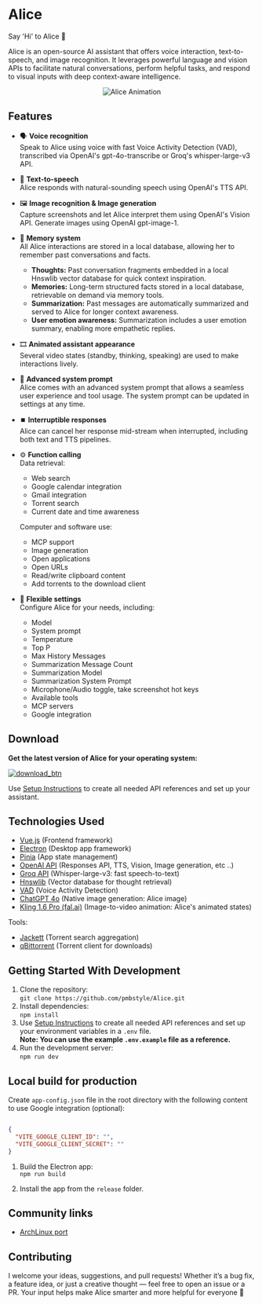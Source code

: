 # Alice

Say 'Hi' to Alice 👋

Alice is an open-source AI assistant that offers voice interaction, text-to-speech, and image recognition. It leverages powerful language and vision APIs to facilitate natural conversations, perform helpful tasks, and respond to visual inputs with deep context-aware intelligence.

<p align="center">
  <img src="https://github.com/pmbstyle/Alice/blob/main/animation.gif?raw=true" alt="Alice Animation">
</p>

## Features

- 🗣️ **Voice recognition**  
  Speak to Alice using voice with fast Voice Activity Detection (VAD), transcribed via OpenAI's gpt-4o-transcribe or Groq's whisper-large-v3 API.

- 💬 **Text-to-speech**  
  Alice responds with natural-sounding speech using OpenAI's TTS API.

- 🖼️ **Image recognition & Image generation**  
  Capture screenshots and let Alice interpret them using OpenAI's Vision API. Generate images using OpenAI gpt-image-1.

- 📝 **Memory system**  
  All Alice interactions are stored in a local database, allowing her to remember past conversations and facts.  
  - **Thoughts:** Past conversation fragments embedded in a local Hnswlib vector database for quick context inspiration.  
  - **Memories:** Long-term structured facts stored in a local database, retrievable on demand via memory tools.  
  - **Summarization:** Past messages are automatically summarized and served to Alice for longer context awareness.
  - **User emotion awareness:** Summarization includes a user emotion summary, enabling more empathetic replies.

- 🎞️ **Animated assistant appearance**  
  Several video states (standby, thinking, speaking) are used to make interactions lively.

- 🪪 **Advanced system prompt**  
  Alice comes with an advanced system prompt that allows a seamless user experience and tool usage. The system prompt can be updated in settings at any time.

- ⏹️ **Interruptible responses**  
  Alice can cancel her response mid-stream when interrupted, including both text and TTS pipelines.

- ⚙️ **Function calling**  
  Data retrieval:  
  - Web search  
  - Google calendar integration  
  - Gmail integration  
  - Torrent search  
  - Current date and time awareness  

  Computer and software use:  
  - MCP support  
  - Image generation  
  - Open applications  
  - Open URLs  
  - Read/write clipboard content  
  - Add torrents to the download client

- 📃 **Flexible settings**  
  Configure Alice for your needs, including:  
  - Model  
  - System prompt  
  - Temperature  
  - Top P  
  - Max History Messages  
  - Summarization Message Count  
  - Summarization Model  
  - Summarization System Prompt  
  - Microphone/Audio toggle, take screenshot hot keys  
  - Available tools  
  - MCP servers  
  - Google integration

## Download

**Get the latest version of Alice for your operating system:**

[![download_btn](https://github.com/user-attachments/assets/3790ee40-2bb5-4d5c-abb8-ed9f8d37a228)](https://github.com/pmbstyle/Alice/releases/latest)

Use [Setup Instructions](https://github.com/pmbstyle/Alice/blob/main/docs/setupInstructions.md) to create all needed API references and set up your assistant.

## Technologies Used

- [Vue.js](https://vuejs.org/) (Frontend framework)
- [Electron](https://www.electronjs.org/) (Desktop app framework)
- [Pinia](https://pinia.vuejs.org/) (App state management)
- [OpenAI API](https://platform.openai.com/docs/api-reference/introduction) (Responses API, TTS, Vision, Image generation, etc ..)
- [Groq API](https://console.groq.com/) (Whisper-large-v3: fast speech-to-text)
- [Hnswlib](https://github.com/nmslib/hnswlib) (Vector database for thought retrieval)
- [VAD](https://github.com/ricky0123/vad) (Voice Activity Detection)
- [ChatGPT 4o](https://chat.openai.com) (Native image generation: Alice image)
- [Kling 1.6 Pro (fal.ai)](https://fal.ai/) (Image-to-video animation: Alice's animated states)

Tools:

- [Jackett](https://github.com/Jackett/Jackett) (Torrent search aggregation)
- [qBittorrent](https://www.qbittorrent.org/) (Torrent client for downloads)

## Getting Started With Development

1. Clone the repository:  
   `git clone https://github.com/pmbstyle/Alice.git`
2. Install dependencies:  
   `npm install`
3. Use [Setup Instructions](https://github.com/pmbstyle/Alice/blob/main/docs/setupInstructions.md) to create all needed API references and set up your environment variables in a `.env` file.  
   **Note: You can use the example `.env.example` file as a reference.**
4. Run the development server:  
   `npm run dev`

## Local build for production

Create `app-config.json` file in the root directory with the following content to use Google integration (optional):

```json

{
  "VITE_GOOGLE_CLIENT_ID": "",
  "VITE_GOOGLE_CLIENT_SECRET": ""
}

```

1. Build the Electron app:  
   `npm run build`

2. Install the app from the `release` folder.


## Community links
- [ArchLinux port](https://aur.archlinux.org/packages/alice-ai-app-bin)

## Contributing
I welcome your ideas, suggestions, and pull requests!
Whether it’s a bug fix, a feature idea, or just a creative thought — feel free to open an issue or a PR.
Your input helps make Alice smarter and more helpful for everyone 💚
